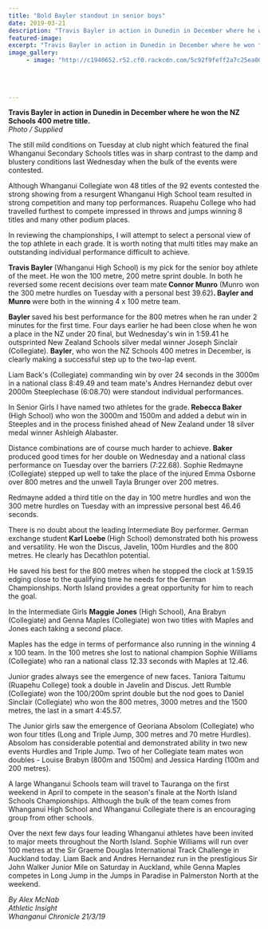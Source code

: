 ```yaml
---
title: "Bold Bayler standout in senior boys"
date: 2019-03-21
description: "Travis Bayler in action in Dunedin in December where he won the NZ Schools 400 metre title..."
featured-image: 
excerpt: "Travis Bayler in action in Dunedin in December where he won the NZ Schools 400 metre title."
image_gallery:
     - image: "http://c1940652.r52.cf0.rackcdn.com/5c92f9feff2a7c25ea0005a8/Travis-Bayler-snip-full-lengthChron-21.3.19.jpg"
    
    
    
    
---
```


<p><span><strong>Travis Bayler in action in Dunedin in December where he won the NZ Schools 400 metre title.</strong><br /><em>Photo / Supplied</em></span></p>
<p class="element element-paragraph">The still mild conditions on Tuesday at club night which featured the final Whanganui Secondary Schools titles was in sharp contrast to the damp and blustery conditions last Wednesday when the bulk of the events were contested.</p>
<p class="element element-paragraph">Although Whanganui Collegiate won 48 titles of the 92 events contested the strong showing from a resurgent Whanganui High School team resulted in strong competition and many top performances. Ruapehu College who had travelled furthest to compete impressed in throws and jumps winning 8 titles and many other podium places.</p>
<p class="element element-paragraph">In reviewing the championships, I will attempt to select a personal view of the top athlete in each grade. It is worth noting that multi titles may make an outstanding individual performance difficult to achieve.</p>
<p class="element element-paragraph"><strong>Travis Bayler </strong>(Whanganui High School) is my pick for the senior boy athlete of the meet. He won the 100 metre, 200 metre sprint double. In both he reversed some recent decisions over team mate<strong> Connor Munro</strong> (Munro won the 300 metre hurdles on Tuesday with a personal best 39.62)<strong>. Bayler and Munro </strong>were both in the winning 4 x 100 metre team.</p>
<p class="element element-paragraph"><strong>Bayler </strong>saved his best performance for the 800 metres when he ran under 2 minutes for the first time. Four days earlier he had been close when he won a place in the NZ under 20 final, but Wednesday's win in 1:59.41 he outsprinted New Zealand Schools silver medal winner Joseph Sinclair (Collegiate). <strong>Bayler</strong>, who won the NZ Schools 400 metres in December, is clearly making a successful step up to the two-lap event.</p>
<p class="element element-paragraph">Liam Back's (Collegiate) commanding win by over 24 seconds in the 3000m in a national class 8:49.49 and team mate's Andres Hernandez debut over 2000m Steeplechase (6:08.70) were standout individual performances.</p>
<p class="element element-paragraph">In Senior Girls I have named two athletes for the grade.<strong> Rebecca Baker</strong> (High School) who won the 3000m and 1500m and added a debut win in Steeples and in the process finished ahead of New Zealand under 18 silver medal winner Ashleigh Alabaster.</p>
<p class="element element-paragraph">Distance combinations are of course much harder to achieve. <strong>Baker</strong> produced good times for her double on Wednesday and a national class performance on Tuesday over the barriers (7:22.68). Sophie Redmayne (Collegiate) stepped up well to take the place of the injured Emma Osborne over 800 metres and the unwell Tayla Brunger over 200 metres.</p>
<p class="element element-paragraph">Redmayne added a third title on the day in 100 metre hurdles and won the 300 metre hurdles on Tuesday with an impressive personal best 46.46 seconds.</p>
<p class="element element-paragraph">There is no doubt about the leading Intermediate Boy performer. German exchange student<strong> Karl Loebe </strong>(High School) demonstrated both his prowess and versatility. He won the Discus, Javelin, 100m Hurdles and the 800 metres. He clearly has Decathlon potential.</p>
<p class="element element-paragraph">He saved his best for the 800 metres when he stopped the clock at 1:59.15 edging close to the qualifying time he needs for the German Championships. North Island provides a great opportunity for him to reach the goal.</p>
<p class="element element-paragraph">In the Intermediate Girls <strong>Maggie Jones</strong> (High School), Ana Brabyn (Collegiate) and Genna Maples (Collegiate) won two titles with Maples and Jones each taking a second place.</p>
<p class="element element-paragraph">Maples has the edge in terms of performance also running in the winning 4 x 100 team. In the 100 metres she lost to national champion Sophie Williams (Collegiate) who ran a national class 12.33 seconds with Maples at 12.46.</p>
<p class="element element-paragraph">Junior grades always see the emergence of new faces. Taniora Taitumu (Ruapehu College) took a double in Javelin and Discus. Jett Rumble (Collegiate) won the 100/200m sprint double but the nod goes to Daniel Sinclair (Collegiate) who won the 800 metres, 3000 metres and the 1500 metres, the last in a smart 4:45.57.</p>
<p class="element element-paragraph">The Junior girls saw the emergence of Georiana Absolom (Collegiate) who won four titles (Long and Triple Jump, 300 metres and 70 metre Hurdles). Absolom has considerable potential and demonstrated ability in two new events Hurdles and Triple Jump. Two of her Collegiate team mates won doubles - Louise Brabyn (800m and 1500m) and Jessica Harding (100m and 200 metres).</p>
<p class="element element-paragraph">A large Whanganui Schools team will travel to Tauranga on the first weekend in April to compete in the season's finale at the North Island Schools Championships. Although the bulk of the team comes from Whanganui High School and Whanganui Collegiate there is an encouraging group from other schools.</p>
<p class="element element-paragraph">Over the next few days four leading Whanganui athletes have been invited to major meets throughout the North Island. Sophie Williams will run over 100 metres at the Sir Graeme Douglas International Track Challenge in Auckland today. Liam Back and Andres Hernandez run in the prestigious Sir John Walker Junior Mile on Saturday in Auckland, while Genna Maples competes in Long Jump in the Jumps in Paradise in Palmerston North at the weekend.</p>
<p class="element element-paragraph"><em>By Alex McNab</em><br /><em>Athletic Insight</em><br /><em>Whanganui Chronicle 21/3/19</em></p>

